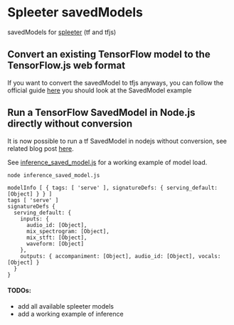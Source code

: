 # Spleeter savedModels
savedModels for [spleeter](https://github.com/deezer/spleeter) (tf and tfjs)

## Convert an existing TensorFlow model to the TensorFlow.js web format
If you want to convert the savedModel to tfjs anyways, you can follow the official guide [here](https://www.tensorflow.org/js/tutorials/conversion/import_saved_model)
you should look at the SavedModel example

## Run a TensorFlow SavedModel in Node.js directly without conversion
It is now possible to run a tf SavedModel in nodejs without conversion, see related blog post [here](https://blog.tensorflow.org/2020/01/run-tensorflow-savedmodel-in-nodejs-directly-without-conversion.html).

See [inference_saved_model.js](https://github.com/shoegazerstella/spleeter_saved_models/blob/master/inference_saved_model.js) for a working example of model load.

```
node inference_saved_model.js
```

```
modelInfo [ { tags: [ 'serve' ], signatureDefs: { serving_default: [Object] } } ]
tags [ 'serve' ]
signatureDefs {
  serving_default: {
    inputs: {
      audio_id: [Object],
      mix_spectrogram: [Object],
      mix_stft: [Object],
      waveform: [Object]
    },
    outputs: { accompaniment: [Object], audio_id: [Object], vocals: [Object] }
  }
}
```

#### TODOs:

* add all available spleeter models
* add a working example of inference
